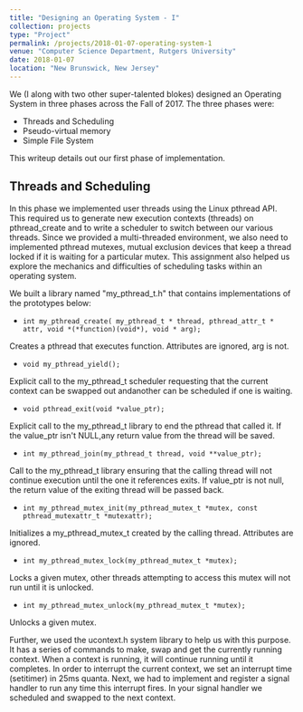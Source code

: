 ```yaml
---
title: "Designing an Operating System - I"
collection: projects
type: "Project"
permalink: /projects/2018-01-07-operating-system-1
venue: "Computer Science Department, Rutgers University"
date: 2018-01-07
location: "New Brunswick, New Jersey"
---
```


We (I along with two other super-talented blokes) designed an Operating System in three phases across the Fall of 2017. The three phases were:
* Threads and Scheduling
* Pseudo-virtual memory
* Simple File System

This writeup details out our first phase of implementation.

## Threads and Scheduling

In this phase we implemented user threads using the Linux pthread API. This required us to generate new execution contexts (threads) on pthread_create and to write a scheduler to switch between our various threads. Since we provided a multi-threaded environment, we also need to implemented pthread mutexes, mutual exclusion devices that keep a thread locked if it is waiting for a particular mutex. This assignment also helped us explore the mechanics and difficulties of scheduling tasks within an operating system.

We built a library named "my_pthread_t.h" that contains implementations of the prototypes below:

* `int my_pthread_create( my_pthread_t * thread, pthread_attr_t * attr, void *(*function)(void*), void * arg);`

Creates a pthread that executes function. Attributes are ignored, arg is not.


* `void my_pthread_yield();`

Explicit call to the my_pthread_t scheduler requesting that the current context can be swapped out andanother can be scheduled if one is waiting.

 

* `void pthread_exit(void *value_ptr);`

Explicit call to the my_pthread_t library to end the pthread that called it. If the value_ptr isn't NULL,any return value from the thread will be saved.

 

* `int my_pthread_join(my_pthread_t thread, void **value_ptr);`

Call to the my_pthread_t library ensuring that the calling thread will not continue execution until the one it references exits. If value_ptr is not null, the return value of the exiting thread will be passed back.

* `int my_pthread_mutex_init(my_pthread_mutex_t *mutex, const pthread_mutexattr_t *mutexattr);`

Initializes a my_pthread_mutex_t created by the calling thread. Attributes are ignored.

 

* `int my_pthread_mutex_lock(my_pthread_mutex_t *mutex);`

Locks a given mutex, other threads attempting to access this mutex will not run until it is unlocked.


* `int my_pthread_mutex_unlock(my_pthread_mutex_t *mutex);`

Unlocks a given mutex.


Further, we used the ucontext.h system library to help us with this purpose. It has a series of commands to make, swap and get the currently running context. When a context is running, it will continue running until it completes. In order to interrupt the current context, we set an interrupt time (setitimer) in 25ms quanta. Next, we had to implement and register a signal handler to run any time this interrupt fires. In your signal handler we scheduled and swapped to the next context.

 